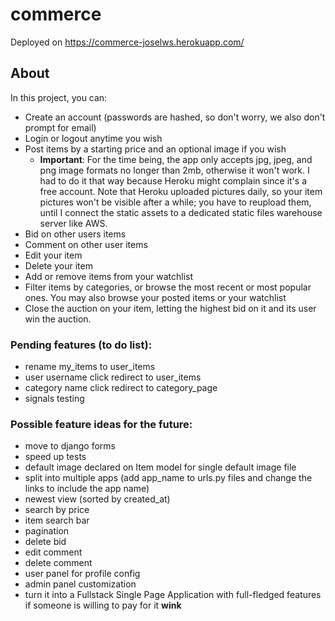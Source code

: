 # commerce

Deployed on https://commerce-joselws.herokuapp.com/

## About

In this project, you can:

- Create an account (passwords are hashed, so don't worry, we also don't prompt for email)
- Login or logout anytime you wish
- Post items by a starting price and an optional image if you wish
    - **Important**: For the time being, the app only accepts jpg, jpeg, and png image formats no longer than 2mb, otherwise it won't work. I had to do it that way because Heroku might complain since it's a free account. Note that Heroku uploaded pictures daily, so your item pictures won't be visible after a while; you have to reupload them, until I connect the static assets to a dedicated static files warehouse server like AWS.
- Bid on other users items
- Comment on other user items
- Edit your item
- Delete your item
- Add or remove items from your watchlist
- Filter items by categories, or browse the most recent or most popular ones. You may also browse your posted items or your watchlist
- Close the auction on your item, letting the highest bid on it and its user win the auction.

### Pending features (to do list):

- rename my_items to user_items
- user username click redirect to user_items
- category name click redirect to category_page 
- signals testing

### Possible feature ideas for the future:

- move to django forms
- speed up tests
- default image declared on Item model for single default image file
- split into multiple apps (add app_name to urls.py files and change the links to include the app name)
- newest view (sorted by created_at)
- search by price
- item search bar
- pagination
- delete bid
- edit comment
- delete comment 
- user panel for profile config
- admin panel customization
- turn it into a Fullstack Single Page Application with full-fledged features if someone is willing to pay for it **wink**

